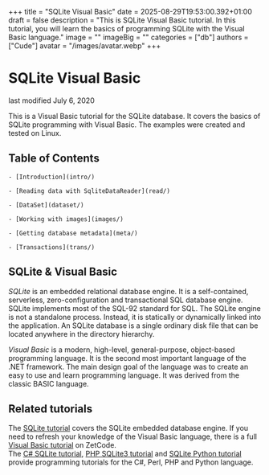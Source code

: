 +++
title = "SQLite Visual Basic"
date = 2025-08-29T19:53:00.392+01:00
draft = false
description = "This is SQLite Visual Basic tutorial. In this tutorial, you will learn the basics of programming SQLite with the Visual Basic language."
image = ""
imageBig = ""
categories = ["db"]
authors = ["Cude"]
avatar = "/images/avatar.webp"
+++

# SQLite Visual Basic

last modified July 6, 2020 

This is a Visual Basic tutorial for the SQLite database. It covers the basics of 
SQLite programming with Visual Basic. The examples were created and tested on Linux. 

## Table of Contents

    - [Introduction](intro/)

    - [Reading data with SqliteDataReader](read/)

    - [DataSet](dataset/)

    - [Working with images](images/)

    - [Getting database metadata](meta/)

    - [Transactions](trans/)

## SQLite &amp; Visual Basic

*SQLite* is an embedded relational database engine. It is a 
self-contained, serverless, zero-configuration and transactional SQL database 
engine. SQLite implements most of the SQL-92 standard for SQL. The SQLite 
engine is not a standalone process. Instead, it is statically or dynamically 
linked into the application. An SQLite database is a single ordinary disk 
file that can be located anywhere in the directory hierarchy.

*Visual Basic* is a modern, high-level, general-purpose, object-based 
programming language. It is the second most important language of the .NET 
framework. The main design goal of the language was to create an easy to use 
and learn programming language. It was derived from the classic BASIC language. 

## Related tutorials

The [SQLite tutorial](/db/sqlite/) covers the SQLite embedded
database engine. If you need to refresh your knowledge of the Visual Basic language, there is a full 
[Visual Basic tutorial](/lang/visualbasic/) on ZetCode.  
The [C# SQLite tutorial](/csharp/sqlite/), 
[PHP SQLite3 tutorial](/php/sqlite3/) 
and [SQLite Python tutorial](/db/sqlitepythontutorial/) provide programming
tutorials for the C#, Perl, PHP and Python language.